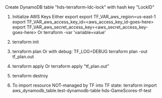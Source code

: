 Create DynamoDB table "hds-terraform-ldc-lock" with hash key "LockID"

1. Initialize AWS Keys
   Either 
      export export TF_VAR_aws_region=us-east-1
      export TF_VAR_aws_access_key_id=<aws_access_key_id-goes-here>
      export TF_VAR_aws_secret_access_key=<aws_secret_access_key-goes-here>
    Or
      terraform -var 'variable=value'

2. terraform init

3. terraform plan
   Or with debug: TF_LOG=DEBUG terraform plan -out tf_plan.out 

4. terraform apply 
   Or terraform apply "tf_plan.out"

5. terraform destroy

6. To import resource NOT-managed by TF into TF state:
   terraform import aws_dynamodb_table.test-dynamodb-table hds-GameScores-tf-test